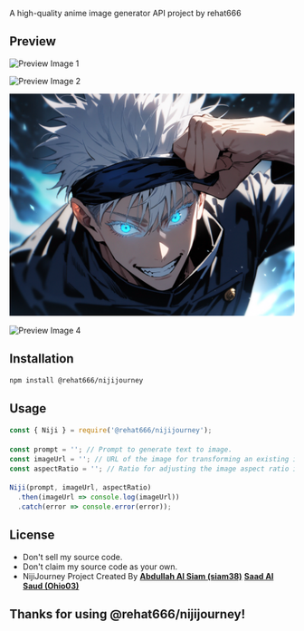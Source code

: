 A high-quality anime image generator API project by rehat666

## Preview

![Preview Image 1](./images/image_1.png)

![Preview Image 2](./images/image_2.png)

![Preview Image 3](./images/image_3.png)

![Preview Image 4](./images/image_4.png)


## Installation

```
npm install @rehat666/nijijourney
```
## Usage

```javascript
const { Niji } = require('@rehat666/nijijourney');

const prompt = ''; // Prompt to generate text to image.
const imageUrl = ''; // URL of the image for transforming an existing image with prompt.
const aspectRatio = ''; // Ratio for adjusting the image aspect ratio in text to image not recommended for transforming existing images.

Niji(prompt, imageUrl, aspectRatio)
  .then(imageUrl => console.log(imageUrl))
  .catch(error => console.error(error));
```

## License
- Don't sell my source code.
- Don't claim my source code as your own.
- NijiJourney Project Created By **[Abdullah Al Siam (siam38)](https://github.com/siam38)**
**[Saad Al Saud (Ohio03)](https://github.com/Ohio03)**

## Thanks for using @rehat666/nijijourney!

